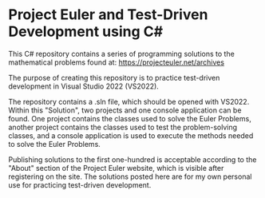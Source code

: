# Project Euler and Test-Driven Development using C#

This C# repository contains a series of programming solutions to the mathematical problems found at:
https://projecteuler.net/archives

The purpose of creating this repository is to practice test-driven development in Visual Studio 2022 (VS2022).

The repository contains a .sln file, which should be opened with VS2022. Within this "Solution", two projects and one console application can be found. One project contains the classes used to solve the Euler Problems, another project contains the classes used to test the problem-solving classes, and a console application is used to execute the methods needed to solve the Euler Problems.

Publishing solutions to the first one-hundred is acceptable according to the "About" section of the Project Euler website, which is visible after registering on the site. The solutions posted here are for my own personal use for practicing test-driven development.